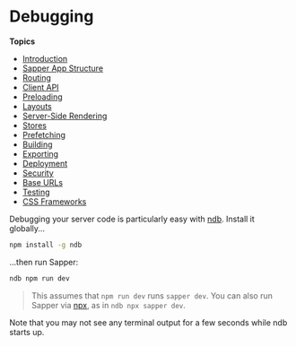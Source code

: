 # Debugging

**Topics**
* [Introduction](./readme.md)
* [Sapper App Structure](./01-sapper-app-structure.md)
* [Routing](./02-routing.md)
* [Client API](./03-client-api.md)
* [Preloading](./04-preloading.md)
* [Layouts](./05-layouts.md)
* [Server-Side Rendering](./06-server-side-rendering.md)
* [Stores](./07-stores.md)
* [Prefetching](./08-prefetching.md)
* [Building](./09-building.md)
* [Exporting](./10-exporting.md)
* [Deployment](./11-deployment.md)
* [Security](./12-security.md)
* [Base URLs](./13-base-urls.md)
* [Testing](./14-testing.md)
* [CSS Frameworks](./a1-css-frameworks.md)

Debugging your server code is particularly easy with [ndb](https://github.com/GoogleChromeLabs/ndb). Install it globally...

```bash
npm install -g ndb
```

...then run Sapper:

```bash
ndb npm run dev
```

> This assumes that `npm run dev` runs `sapper dev`. You can also run Sapper via [npx](https://blog.npmjs.org/post/162869356040/introducing-npx-an-npm-package-runner), as in `ndb npx sapper dev`.

Note that you may not see any terminal output for a few seconds while ndb starts up.